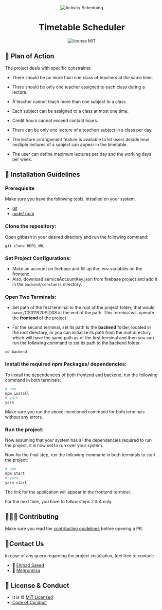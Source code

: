 <div align="center">
<img src="https://user-images.githubusercontent.com/46846821/89666520-f195cb80-d8f3-11ea-80bb-f9d5137c6c6c.png" alt ="Activity Scheduing">
<h1>Timetable Scheduler</h1>
</div>
<div align="center">
	<img src="https://img.shields.io/badge/License-MIT-%230F2A5F" alt="license MIT">
</div>

## 🎯 Plan of Action

The project deals with specific constraints:

- There should be no more than one class of teachers at the same time.

- There should be only one teacher assigned to each class during a lecture.

- A teacher cannot teach more than one subject to a class.

- Each subject can be assigned to a class at most one time.

- Credit hours cannot exceed contact hours.

- There can be only one lecture of a teacher/ subject in a class per day.

- The lecture arrangement feature is available to let users decide how multiple lectures of a subject can appear in the timetable.

- The user can define maximum lectures per day and the working days per week.

## 🚀 Installation Guidelines

### Prerequisite

Make sure you have the following tools, installed on your system.

- [git](https://git-scm.com/downloads)
- [node/ npm](https://nodejs.org/en/download/)

### Clone the repository:

Open gitbash in your desired directory and run the following command:

```
git clone REPO_URL
```

### Set Project Configurations:

- Make an account on firebase and fill up the .env variables on the frontend.
- Also, download serviceAccountKey.json from firebase project and add it in the `backend/constants` directory.

### Open Two Terminals:

- Set path of the first terminal to the root of the project folder, that would have /CS311S20PID08 at the end of the path. This terminal will operate the **frontend** of the project.

- For the second terminal, set its path to the **backend** folder, located in the root directory, or you can initialize its path from the root directory, which will have the same path as of the first terminal and then you can run the following command to set its path to the backend folder.

```
cd backend
```

### Install the required npm Packages/ dependencies:

To install the dependencies of both frontend and backend, run the following command in both terminals:

```bash
# npm
npm install
# yarn
yarn
```

Make sure you run the above-mentioned command for both terminals without any errors.

### Run the project:

Now assuming that your system has all the dependencies required to run the project, it is now set to run over your system.

Now for the final step, run the following command in both terminals to start the project:

```bash
# npm
npm start
# yarn
yarn start
```

The link for the application will appear in the frontend terminal.

For the next time, you have to follow steps 2 & 4 only.

## 👨🏻‍💻 Contributing

Make sure you read the [contributing guidelines](contributing.md) before opening a PR.

## 📧Contact Us

In case of any query regarding the project installation, feel free to contact:

- 🧑 [Ehmad Saeed](https://twitter.com/justEhmadSaeed)
- 👩 [Mehrunnisa](mailto:mehrunnisa533@gmail.com)

## 🔑 License & Conduct

- It is © [MIT Licensed](LICENSE)
- [Code of Conduct](CODE_OF_CONDUCT.md)

